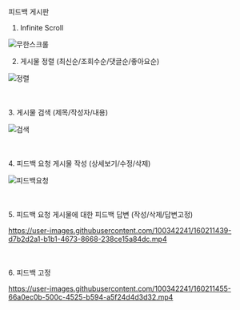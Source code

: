 
피드백 게시판
1. Infinite Scroll

![무한스크롤](https://user-images.githubusercontent.com/100342241/160211654-708c902b-6481-4fa1-876b-5b4cc1075972.gif)


2. 게시물 정렬 (최신순/조회수순/댓글순/좋아요순)


![정렬](https://user-images.githubusercontent.com/100342241/160212179-1bcfc447-15d5-4204-a1ed-a6efad8a48bf.gif)

<br><br>
3. 게시물 검색 (제목/작성자/내용)


![검색](https://user-images.githubusercontent.com/100342241/160211670-26c5fd58-f44b-4c36-993a-a063513760e1.gif)


<br><br>
4. 피드백 요청 게시물 작성 (상세보기/수정/삭제)

![피드백요청](https://user-images.githubusercontent.com/100342241/160211682-b4e419ad-1837-498a-a6ea-2b089f8d34be.gif)



<br><br>
5. 피드백 요청 게시물에 대한 피드백 답변 (작성/삭제/답변고정)


https://user-images.githubusercontent.com/100342241/160211439-d7b2d2a1-b1b1-4673-8668-238ce15a84dc.mp4


<br><br>
6. 피드백 고정


https://user-images.githubusercontent.com/100342241/160211455-66a0ec0b-500c-4525-b594-a5f24d4d3d32.mp4



